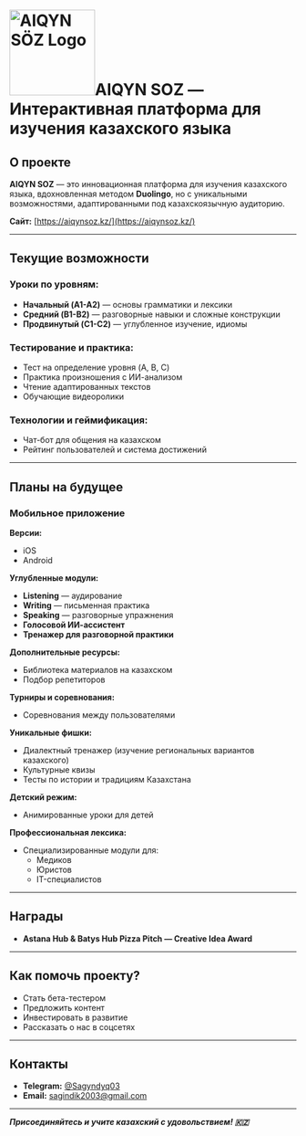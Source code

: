 #   <img src="https://aiqynsoz.kz/assets/images/png/logo.png" alt="AIQYN SÖZ Logo" width="150"/>AIQYN SOZ — Интерактивная платформа для изучения казахского языка

## О проекте

**AIQYN SOZ** — это инновационная платформа для изучения казахского языка, вдохновленная методом **Duolingo**, но с уникальными возможностями, адаптированными под казахскоязычную аудиторию.

**Сайт:** [https://aiqynsoz.kz/](https://aiqynsoz.kz/)

---

## Текущие возможности

### Уроки по уровням:
- **Начальный (A1-A2)** — основы грамматики и лексики
- **Средний (B1-B2)** — разговорные навыки и сложные конструкции
- **Продвинутый (C1-C2)** — углубленное изучение, идиомы

### Тестирование и практика:
- Тест на определение уровня (A, B, C)
- Практика произношения с ИИ-анализом
- Чтение адаптированных текстов
- Обучающие видеоролики

### Технологии и геймификация:
- Чат-бот для общения на казахском
- Рейтинг пользователей и система достижений

---

## Планы на будущее

### Мобильное приложение

**Версии:**
- iOS
- Android

**Углубленные модули:**
- **Listening** — аудирование
- **Writing** — письменная практика
- **Speaking** — разговорные упражнения
- **Голосовой ИИ-ассистент**
- **Тренажер для разговорной практики**

**Дополнительные ресурсы:**
- Библиотека материалов на казахском
- Подбор репетиторов

**Турниры и соревнования:**
- Соревнования между пользователями

**Уникальные фишки:**
- Диалектный тренажер (изучение региональных вариантов казахского)
- Культурные квизы
- Тесты по истории и традициям Казахстана

**Детский режим:**
- Анимированные уроки для детей

**Профессиональная лексика:**
- Специализированные модули для:
    - Медиков
    - Юристов
    - IT-специалистов

---

## Награды
- **Astana Hub & Batys Hub Pizza Pitch — Creative Idea Award**

---

## Как помочь проекту?
- Стать бета-тестером
- Предложить контент
- Инвестировать в развитие
- Рассказать о нас в соцсетях

---

## Контакты
- **Telegram:** [@Sagyndyq03](https://t.me/Sagyndyq03)
- **Email:** sagindik2003@gmail.com

---

**_Присоединяйтесь и учите казахский с удовольствием! 🇰🇿_**
